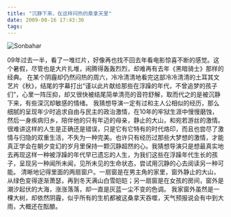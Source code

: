 ```yaml
---
title: "沉静下来，在这样闷热的桑拿天里"
date: 2009-08-16 17:43:36
tags:
---
```


![Sonbahar](../../../images/2009/08/e7a78b-sonbahar.jpg "Sonbahar") 

09年过去一半，看了一堆烂片，好像再也找不回去年看电影惊喜不断的感觉。这个暑假，尽管也是大片扎堆，闹腾得轰轰烈烈，却难再有去年《黑暗骑士》那样的经典。 在某个阴霾却仍然闷热的周六，冷冷清清地看完这部冷冷清清的土耳其文艺片《秋》，结尾的字幕打出“谨以此片献给那些在浮躁的年代，不曾追梦的孩子们”，心里一阵压抑，却又很快被结尾简单清亮的音符舒解，取而代之的是被沉静下来，有些深沉却敏感的情绪。 我猜想导演一定有过和主人公相似的经历，那么细腻的呈现年少时追求自由与民主的政治激情，在10年的牢狱生涯中慢慢磨蚀，然后一身疾病归乡，陪伴他的只有年迈的母亲，静止的大山，和宛若游丝的激情。很难讲这样的人生是正确还是错误，只是它有它特有的时代烙印，而且也尝尽了激情与归隐的双重生活，不失为一种完美。也许只有经历过那些大梦想的激情，才能真正学会在朝夕变幻的岁月里保持一颗沉静超然的心。我猜想导演只是想最真实地去再现这样一种被浮躁的年代早已遗忘的人生，为我们这些在浮躁年代生长的孩子，呈现另一种闻所未闻，见所未见的生命状态，尝试用沉静的心去阅读另一种可能。 清晰地记得里面的两扇窗户。一扇窗是在男主角的家里，窗外静止的大山，从绿色变得逐渐萧瑟，再到冬天满山白雪皑皑；另一扇窗是在女孩的房间，窗外是潮汐起伏的大海，涨涨落落，却一直是灰蓝一尘不变的色调。 我家窗外虽然是一棵大树，却依然阴霾，似乎所有的生机都被这桑拿天吞噬，天气预报说会有中到大雨，大概还在酝酿。